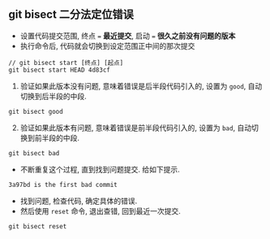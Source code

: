 ## git bisect 二分法定位错误

* 设置代码提交范围, 终点 `=` **最近提交**, 启动 `=` **很久之前没有问题的版本**
* 执行命令后, 代码就会切换到设定范围正中间的那次提交

```shell
// git bisect start [终点] [起点]
git bisect start HEAD 4d83cf
```

1. 验证如果此版本没有问题, 意味着错误是后半段代码引入的, 设置为 `good`, 自动切换到后半段的中段.

```shell
git bisect good
```

2. 验证如果此版本有问题, 意味着错误是前半段代码引入的, 设置为 `bad`, 自动切换到前半段的中段.

```shell
git bisect bad
```

* 不断重复这个过程, 直到找到问题提交. 给如下提示.

```shell
3a97bd is the first bad commit
```

* 找到问题, 检查代码, 确定具体的错误.
* 然后使用 `reset` 命令, 退出查错, 回到最近一次提交.

```shell
git bisect reset
```
